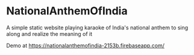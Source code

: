 # NationalAnthemOfIndia
A simple static website playing karaoke of India's national anthem to sing along and realize the meaning of it 

Demo at
https://nationalanthemofindia-2153b.firebaseapp.com/
